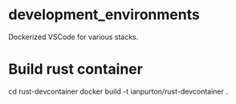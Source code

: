 # development_environments
Dockerized VSCode for various stacks.

# Build rust container
cd rust-devcontainer
docker build -t ianpurton/rust-devcontainer .
